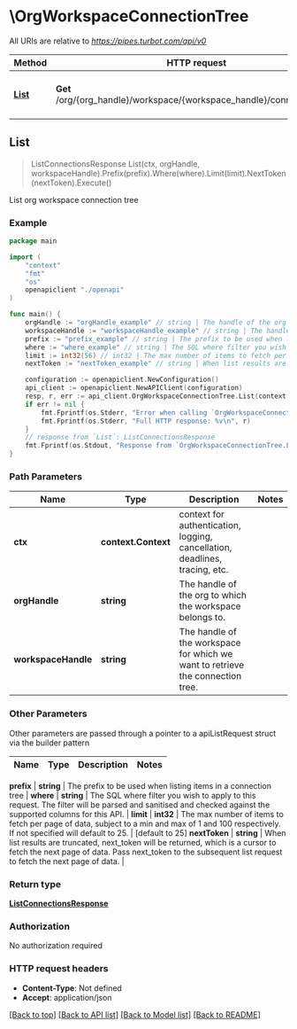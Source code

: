 # \OrgWorkspaceConnectionTree

All URIs are relative to *https://pipes.turbot.com/api/v0*

Method | HTTP request | Description
------------- | ------------- | -------------
[**List**](OrgWorkspaceConnectionTree.md#List) | **Get** /org/{org_handle}/workspace/{workspace_handle}/connection_tree | List org workspace connection tree



## List

> ListConnectionsResponse List(ctx, orgHandle, workspaceHandle).Prefix(prefix).Where(where).Limit(limit).NextToken(nextToken).Execute()

List org workspace connection tree



### Example

```go
package main

import (
    "context"
    "fmt"
    "os"
    openapiclient "./openapi"
)

func main() {
    orgHandle := "orgHandle_example" // string | The handle of the org to which the workspace belongs to.
    workspaceHandle := "workspaceHandle_example" // string | The handle of the workspace for which we want to retrieve the connection tree.
    prefix := "prefix_example" // string | The prefix to be used when listing items in a connection tree (optional)
    where := "where_example" // string | The SQL where filter you wish to apply to this request. The filter will be parsed and sanitised and checked against the supported columns for this API. (optional)
    limit := int32(56) // int32 | The max number of items to fetch per page of data, subject to a min and max of 1 and 100 respectively. If not specified will default to 25. (optional) (default to 25)
    nextToken := "nextToken_example" // string | When list results are truncated, next_token will be returned, which is a cursor to fetch the next page of data. Pass next_token to the subsequent list request to fetch the next page of data. (optional)

    configuration := openapiclient.NewConfiguration()
    api_client := openapiclient.NewAPIClient(configuration)
    resp, r, err := api_client.OrgWorkspaceConnectionTree.List(context.Background(), orgHandle, workspaceHandle).Prefix(prefix).Where(where).Limit(limit).NextToken(nextToken).Execute()
    if err != nil {
        fmt.Fprintf(os.Stderr, "Error when calling `OrgWorkspaceConnectionTree.List``: %v\n", err)
        fmt.Fprintf(os.Stderr, "Full HTTP response: %v\n", r)
    }
    // response from `List`: ListConnectionsResponse
    fmt.Fprintf(os.Stdout, "Response from `OrgWorkspaceConnectionTree.List`: %v\n", resp)
}
```

### Path Parameters


Name | Type | Description  | Notes
------------- | ------------- | ------------- | -------------
**ctx** | **context.Context** | context for authentication, logging, cancellation, deadlines, tracing, etc.
**orgHandle** | **string** | The handle of the org to which the workspace belongs to. | 
**workspaceHandle** | **string** | The handle of the workspace for which we want to retrieve the connection tree. | 

### Other Parameters

Other parameters are passed through a pointer to a apiListRequest struct via the builder pattern


Name | Type | Description  | Notes
------------- | ------------- | ------------- | -------------


 **prefix** | **string** | The prefix to be used when listing items in a connection tree | 
 **where** | **string** | The SQL where filter you wish to apply to this request. The filter will be parsed and sanitised and checked against the supported columns for this API. | 
 **limit** | **int32** | The max number of items to fetch per page of data, subject to a min and max of 1 and 100 respectively. If not specified will default to 25. | [default to 25]
 **nextToken** | **string** | When list results are truncated, next_token will be returned, which is a cursor to fetch the next page of data. Pass next_token to the subsequent list request to fetch the next page of data. | 

### Return type

[**ListConnectionsResponse**](ListConnectionsResponse.md)

### Authorization

No authorization required

### HTTP request headers

- **Content-Type**: Not defined
- **Accept**: application/json

[[Back to top]](#) [[Back to API list]](../README.md#documentation-for-api-endpoints)
[[Back to Model list]](../README.md#documentation-for-models)
[[Back to README]](../README.md)

